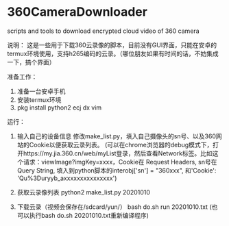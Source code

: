 # 360CameraDownloader
scripts and tools to download encrypted cloud video of 360 camera 

说明：
这是一些用于下载360云录像的脚本，目前没有GUI界面，只能在安卓的termux环境使用，支持h265编码的云录。（哪位朋友如果有时间的话，不妨集成一下，搞个界面）

准备工作：
1. 准备一台安卓手机
2. 安装termux环境
3. pkg install python2 ecj dx vim

运行：
1. 输入自己的设备信息
    修改make_list.py，填入自己摄像头的sn号、以及360网站的Cookie以便获取云录列表。 (可以在chrome浏览器的debug模式下，打开https://my.jia.360.cn/web/myList登录，然后查看Network标签。比如这个请求：viewImage?imgKey=xxxx，Cookie在 Request Headers, sn号在Query String, 填入到python脚本的interobj['sn'] = "360xxx", 和'Cookie': 'Qu%3Duryyb_axxxxxxxxxxxxxxx')

2. 获取云录像列表 
    python2 make_list.py 20201010

3. 下载云录（视频会保存在/sdcard/yun/）
    bash do.sh run 20201010.txt
    (也可以执行bash do.sh 20201010.txt重新编译程序)

